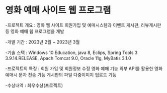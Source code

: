 # 영화 예매 사이트 웹 프로그램

-프로젝트 개요 : 영화 웹 사이트 회원가입 및 예매시스템과 이벤트 게시판, 리뷰게시판 등 영화 예매 웹 프로그램을 개발

-개발 기간 : 2023년 2월 ~ 2023년 3월

-기술 스택 : Windows 10 Education, java 8, Eclips, Spring Tools 3 3.9.14.RELEASE, Apach Tomcat 9.0, Oracle 11g, MyBatis 3.1.0

-프로젝트의 특징 : 회원 가입 및 회원정보 수정 영화 예매 기능 외부 API를 활용한 영화 예매시 문자 전송 기능 게시판의 파일 다중이미지 업로드 기능

-수상내역 : 최우수상(프로젝트)
